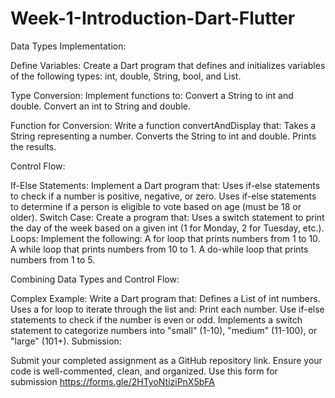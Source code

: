 # Week-1-Introduction-Dart-Flutter
Data Types Implementation:

Define Variables: Create a Dart program that defines and initializes variables of the following types: int, double, String, bool, and List.




Type Conversion: Implement functions to:
Convert a String to int and double.
Convert an int to String and double.




Function for Conversion: Write a function convertAndDisplay that:
Takes a String representing a number.
Converts the String to int and double.
Prints the results.




Control Flow:

If-Else Statements: Implement a Dart program that:
Uses if-else statements to check if a number is positive, negative, or zero.
Uses if-else statements to determine if a person is eligible to vote based on age (must be 18 or older).
Switch Case: Create a program that:
Uses a switch statement to print the day of the week based on a given int (1 for Monday, 2 for Tuesday, etc.).
Loops: Implement the following:
A for loop that prints numbers from 1 to 10.
A while loop that prints numbers from 10 to 1.
A do-while loop that prints numbers from 1 to 5.




Combining Data Types and Control Flow:

Complex Example: Write a Dart program that:
Defines a List of int numbers.
Uses a for loop to iterate through the list and:
Print each number.
Use if-else statements to check if the number is even or odd.
Implements a switch statement to categorize numbers into "small" (1-10), "medium" (11-100), or "large" (101+).
Submission:

Submit your completed assignment as a GitHub repository link. Ensure your code is well-commented, clean, and organized. Use this form for submission https://forms.gle/2HTyoNtiziPnX5bFA
